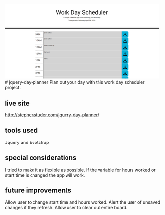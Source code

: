 <img src="./images/screenshot.PNG" alt="screenshot of webpage" width="500"/>
# jquery-day-planner
Plan out your day with this work day scheduler project. 

## live site
http://stephenstuder.com/jquery-day-planner/

## tools used
Jquery and bootstrap

## special considerations
I tried to make it as flexible as possible. If the variable for hours worked or start time is changed the app will work. 

## future improvements
Allow user to change start time and hours worked. Alert the user of unsaved changes if they refresh. Allow user to clear out entire board. 
